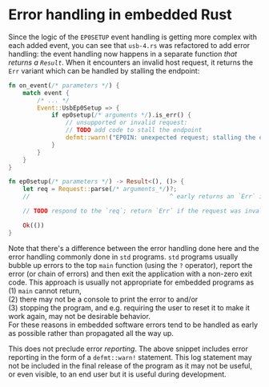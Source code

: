 # Error handling in embedded Rust

Since the logic of the `EP0SETUP` event handling is getting more complex with each added event, you can see that `usb-4.rs` was refactored to add error handling: the event handling now happens in a separate function *that returns a `Result`*. When it encounters an invalid host request, it returns the `Err` variant which can be handled by stalling the endpoint:

``` rust
fn on_event(/* parameters */) {
    match event {
        /* ... */
        Event::UsbEp0Setup => {
            if ep0setup(/* arguments */).is_err() {
                // unsupported or invalid request:
                // TODO add code to stall the endpoint
                defmt::warn!("EP0IN: unexpected request; stalling the endpoint");
            }
        }
    }
}

fn ep0setup(/* parameters */) -> Result<(), ()> {
    let req = Request::parse(/* arguments_*/)?;
    //                                       ^ early returns an `Err` if it occurs

    // TODO respond to the `req`; return `Err` if the request was invalid in this state

    Ok(())
}
```

Note that there's a difference between the error handling done here and the error handling commonly done in `std` programs. `std` programs usually bubble up errors to the top `main` function (using the `?` operator), report the error (or chain of errors) and then exit the application with a non-zero exit code. This approach is usually not appropriate for embedded programs as  
(1) `main` cannot return,  
(2) there may not be a console to print the error to and/or  
(3) stopping the program, and e.g. requiring the user to reset it to make it work again, may not be desirable behavior.  
For these reasons in embedded software errors tend to be handled as early as possible rather than propagated all the way up.

This does not preclude error *reporting*. The above snippet includes error reporting in the form of a `defmt::warn!` statement. This log statement may not be included in the final release of the program as it may not be useful, or even visible, to an end user but it is useful during development.
